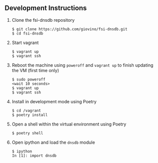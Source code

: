 ## Development Instructions

1.  Clone the fsi-dnsdb repository
    ```text
    $ git clone https://github.com/giovino/fsi-dnsdb.git
    $ cd fsi-dnsdb
    ```
1.  Start vagrant
    ```text
    $ vagrant up
    $ vagrant ssh
    ```
1.  Reboot the machine using `poweroff` and `vagrant up` to finish updating the VM (first time only)
    ```text
    $ sudo poweroff
    <wait 10 seconds>
    $ vagrant up
    $ vagrant ssh
    ```
1.  Install in development mode using Poetry
    ```text
    $ cd /vagrant
    $ poetry install
    ```
1.  Open a shell within the virtual environment using Poetry
    ```text
    $ poetry shell
    ```
1.  Open ipython and load the `dnsdb` module
    ```text
    $ ipython
    In [1]: import dnsdb
    ```
